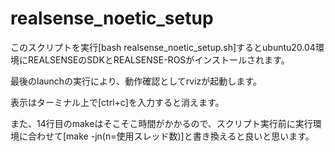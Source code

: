 # realsense_noetic_setup

このスクリプトを実行[bash realsense_noetic_setup.sh]するとubuntu20.04環境にREALSENSEのSDKとREALSENSE-ROSがインストールされます。

最後のlaunchの実行により、動作確認としてrvizが起動します。

表示はターミナル上で[ctrl+c]を入力すると消えます。

また、14行目のmakeはそこそこ時間がかかるので、スクリプト実行前に実行環境に合わせて[make -jn(n=使用スレッド数)]と書き換えると良いと思います。
